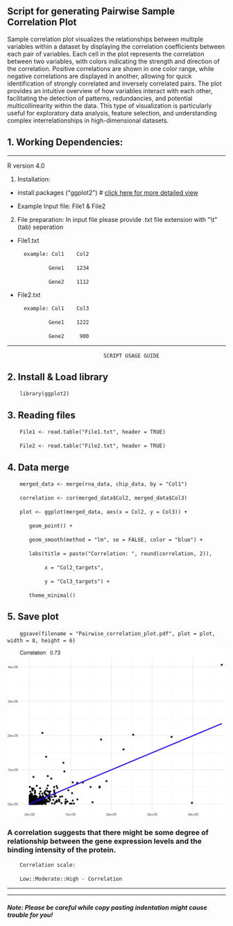 ## Script for generating Pairwise Sample Correlation Plot

Sample correlation plot visualizes the relationships between multiple variables within a dataset by displaying the correlation coefficients between each pair of variables. Each cell in the plot represents the correlation between two variables, with colors indicating the strength and direction of the correlation. Positive correlations are shown in one color range, while negative correlations are displayed in another, allowing for quick identification of strongly correlated and inversely correlated pairs. The plot provides an intuitive overview of how variables interact with each other, facilitating the detection of patterns, redundancies, and potential multicollinearity within the data. This type of visualization is particularly useful for exploratory data analysis, feature selection, and understanding complex interrelationships in high-dimensional datasets. 



## 1. Working Dependencies:
****************************************************************************************************
R version 4.0

1. Installation:

- install.packages ("ggplot2") # [click here for more detailed view](https://ggplot2.tidyverse.org/)

- Example Input file: File1 & File2
  

2. File preparation: In input file please provide .txt file extension with "\t" (tab) seperation


- File1.txt

        example: Col1    Col2

                Gene1    1234
        
                Gene2    1112

- File2.txt

        example: Col1    Col3

                Gene1    1222
        
                Gene2     900

****************************************************************************************************

                                   SCRIPT USAGE GUIDE  

                                  
## 2. Install & Load library

        library(ggplot2)

## 3. Reading files

        File1 <- read.table("File1.txt", header = TRUE)

        File2 <- read.table("File2.txt", header = TRUE)

## 4. Data merge

        merged_data <- merge(rna_data, chip_data, by = "Col1")

        correlation <- cor(merged_data$Col2, merged_data$Col3)

        plot <- ggplot(merged_data, aes(x = Col2, y = Col3)) +
        
           geom_point() +
           
           geom_smooth(method = "lm", se = FALSE, color = "blue") +
           
           labs(title = paste("Correlation: ", round(correlation, 2)),
           
                x = "Col2_targets",
                
                y = "Col3_targets") +
                
           theme_minimal()

## 5. Save plot   
        ggsave(filename = "Pairwise_correlation_plot.pdf", plot = plot, width = 8, height = 6) 

  ![Demo plot](https://raw.githubusercontent.com/sureshsatpati/Sample-Correlation/main/Correlation.jpg)

### A correlation suggests that there might be some degree of relationship between the gene expression levels and the binding intensity of the protein.
        Correlation scale:

        Low::Moderate::High - Correlation

                                        
****************************************************************************************************

--------------------------------------------------------------------------------------------------------------


##### Note: Please be careful while copy pasting indentation might cause trouble for you!


          
